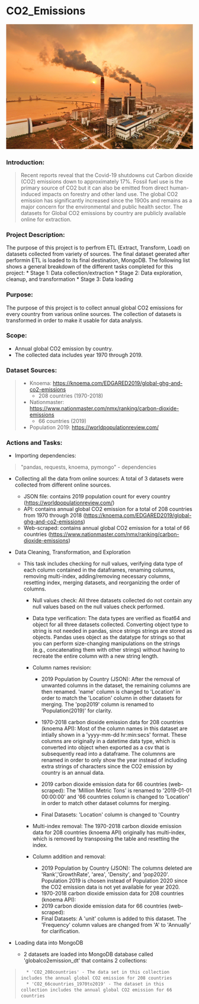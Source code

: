 # CO2_Emissions
![CO2_Emissions](Images/bra05.19.analytics-coal-emissions.jpg)

### Introduction: 
>Recent reports reveal that the Covid-19 shutdowns cut Carbon dioxide (CO2) emissions down to approximately 17%. Fossil fuel use is the primary source of CO2 but it can also be emitted from direct human-induced impacts on forestry and other land use. The global CO2 emission has significantly increased since the 1900s and remains as a major concern for the environmental and public health sector. The datasets for Global CO2 emissions by country are publicly available online for extraction.

### Project Description:
The purpose of this project is to perfrom ETL (Extract, Transform, Load) on datasets collected from variety of sources. The final dataset geerated after performin ETL is loaded to its final destination, MongoDB. The following list shows a general breakdown of the different tasks completed for this project: 
    * Stage 1: Data collection/extraction 
    * Stage 2: Data exploration, cleanup, and transformation
    * Stage 3: Data loading 

### Purpose: 
The purpose of this project is to collect annual global CO2 emissions for every country from various online sources. The collection of datasets is transformed in order to make it usable for data analysis.  

### Scope: 
* Annual global CO2 emission by country.
* The collected data includes year 1970 through 2019.

### Dataset Sources: 
>* Knoema: https://knoema.com/EDGARED2019/global-ghg-and-co2-emissions 
>    * 208 countries (1970-2018)
>* Nationmaster: https://www.nationmaster.com/nmx/ranking/carbon-dioxide-emissions
>    * 66 countries (2019)
>* Population 2019: https://worldpopulationreview.com/

### Actions and Tasks: 
* Importing dependencies: 
>"pandas, requests, knoema, pymongo" - dependencies

* Collecting all the data from online sources: A total of 3 datasets were collected from different online sources. 
    * JSON file: contains 2019 population count for every country (https://worldpopulationreview.com/)
    * API: contains annual global CO2 emission for a total of 208 countries from 1970 through 2018 (https://knoema.com/EDGARED2019/global-ghg-and-co2-emissions)
    * Web-scraped: contains annual global CO2 emission for a total of 66 countries (https://www.nationmaster.com/nmx/ranking/carbon-dioxide-emissions)

* Data Cleaning, Transformation, and Exploration
    * This task includes checking for null values, verifying data type of each column contained in the dataframes, renaming columns, removing multi-index, adding/removing necessary columns, resetting index, merging datasets, and reorganizing the order of columns. 

        * Null values check: All three datasets collected do not contain any null values based on the null values check performed. 

        * Data type verification: The data types are verified as float64 and object for all three datasets collected. Converting object type to string is not needed in pandas, since strings   strings are stored as objects. Pandas uses object as the datatype for strings so that you can perform size-changing manipulations on the strings (e.g., concatenating them with other strings) without having to recreate the entire column with a new string length.

        * Column names revision:
            * 2019 Population by Country (JSON): After the removal of unwanted columns in the dataset, the remaining columns are then renamed. 'name' column is changed to 'Location' in order to match the 'Location' column in other datasets for merging. The 'pop2019' column is renamed to 'Population(2019)' for clarity. 

            * 1970-2018 carbon dioxide emission data for 208 countries (knoema API): Most of the column names in this dataset are intially shown in a 'yyyy-mm-dd hr:min:secs' format. These columns are originally in a datetime data type, which is converted into object when exported as a csv that is subsequently read into a dataframe. The columnns are renamed in order to only show the year instead of including extra strings of characters since the CO2 emission by country is an annual data. 

            * 2019 carbon dioxide emission data for 66 countries (web-scraped): The 'Million Metric Tons' is renamed to '2019-01-01 00:00:00' and '66 countries column is changed to 'Location' in order to match other dataset columns for merging. 

            * Final Datasets: 'Location' column is changed to 'Country

        * Multi-index removal: The 1970-2018 carbon dioxide emission data for 208 countries (knoema API) originally has multi-index, which is removed by transposing the table and resetting the index. 

        * Column addition and removal: 
            * 2019 Population by Country (JSON): The columns deleted are 'Rank','GrowthRate', 'area', 'Density', and 'pop2020'. Population 2019 is chosen instead of Population 2020 since the CO2 emission data is not yet available for year 2020. 
            * 1970-2018 carbon dioxide emission data for 208 countries (knoema API):
            * 2019 carbon dioxide emission data for 66 countries (web-scraped): 
            * Final Datasets: A 'unit' column is added to this dataset. The 'Frequency' column values are changed from 'A' to 'Annually' for clarification. 

* Loading data into MongoDB
    * 2 datasets are loaded into MongoDB database called 'globalco2emission_dt' that contains 2 collections: 
>       * 'CO2_208countries' - The data set in this collection includes the annual global CO2 emission for 208 countries 
>       * 'CO2_66countries_1970to2019' - The dataset in this collection includes the annual global CO2 emission for 66 countries 


